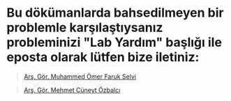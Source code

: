 # Bu dökümanlarda bahsedilmeyen bir problemle karşılaştıysanız probleminizi "Lab Yardım" başlığı ile eposta olarak lütfen bize iletiniz:
  > [Arş. Gör. Muhammed Ömer Faruk Selvi](https://sayfam.btu.edu.tr/site/muhammed.selvi/index.html)

  > [Arş. Gör. Mehmet Cüneyt Özbalcı](https://sayfam.btu.edu.tr/site/mehmet.ozbalci/index.html)
  
